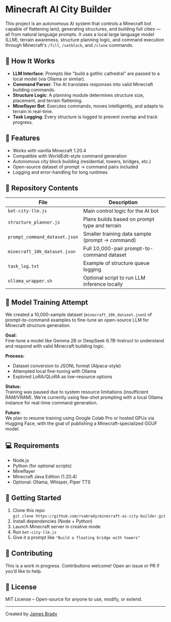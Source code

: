 # Minecraft AI City Builder

This project is an autonomous AI system that controls a Minecraft bot capable of flattening land, generating structures, and building full cities — all from natural language prompts. It uses a local large language model (LLM), terrain awareness, structure planning logic, and command execution through Minecraft's `/fill`, `/setblock`, and `/clone` commands.

## 🔧 How It Works

- **LLM Interface**: Prompts like "build a gothic cathedral" are passed to a local model (via Ollama or similar).
- **Command Parser**: The AI translates responses into valid Minecraft building commands.
- **Structure Logic**: A planning module determines structure size, placement, and terrain flattening.
- **Mineflayer Bot**: Executes commands, moves intelligently, and adapts to terrain in real-time.
- **Task Logging**: Every structure is logged to prevent overlap and track progress.

## 🧠 Features

- Works with vanilla Minecraft 1.20.4
- Compatible with WorldEdit-style command generation
- Autonomous city block building (residential, towers, bridges, etc.)
- Open-source dataset of prompt → command pairs included
- Logging and error-handling for long runtimes

## 📁 Repository Contents

| File | Description |
|------|-------------|
| `bot-city-llm.js` | Main control logic for the AI bot |
| `structure_planner.js` | Plans builds based on prompt type and terrain |
| `prompt_command_dataset.json` | Smaller training data sample (prompt → command) |
| `minecraft_10k_dataset.json` | Full 10,000-pair prompt-to-command dataset |
| `task_log.txt` | Example of structure queue logging |
| `ollama_wrapper.sh` | Optional script to run LLM inference locally |

## 🧠 Model Training Attempt

We created a 10,000-sample dataset (`minecraft_10k_dataset.json`) of prompt-to-command examples to fine-tune an open-source LLM for Minecraft structure generation.

**Goal:**  
Fine-tune a model like Gemma 2B or DeepSeek 6.7B-Instruct to understand and respond with valid Minecraft building logic.

**Process:**  
- Dataset conversion to JSONL format (Alpaca-style)
- Attempted local fine-tuning with Ollama
- Explored LoRA/QLoRA as low-resource options

**Status:**  
Training was paused due to system resource limitations (insufficient RAM/VRAM). We're currently using few-shot prompting with a local Ollama instance for real-time command generation.

**Future:**  
We plan to resume training using Google Colab Pro or hosted GPUs via Hugging Face, with the goal of publishing a Minecraft-specialized GGUF model.

## 💻 Requirements

- Node.js
- Python (for optional scripts)
- Mineflayer
- Minecraft Java Edition (1.20.4)
- Optional: Ollama, Whisper, Piper TTS

## 🚀 Getting Started

1. Clone this repo  
   `git clone https://github.com/rvabrady/minecraft-ai-city-builder.git`
2. Install dependencies (Node + Python)
3. Launch Minecraft server in creative mode
4. Run `bot-city-llm.js`
5. Give it a prompt like `"Build a floating bridge with towers"`

## 🤝 Contributing

This is a work in progress. Contributions welcome! Open an issue or PR if you’d like to help.

## 📜 License

MIT License – Open-source for anyone to use, modify, or extend.

---

Created by [James Brady](https://github.com/rvabrady)

